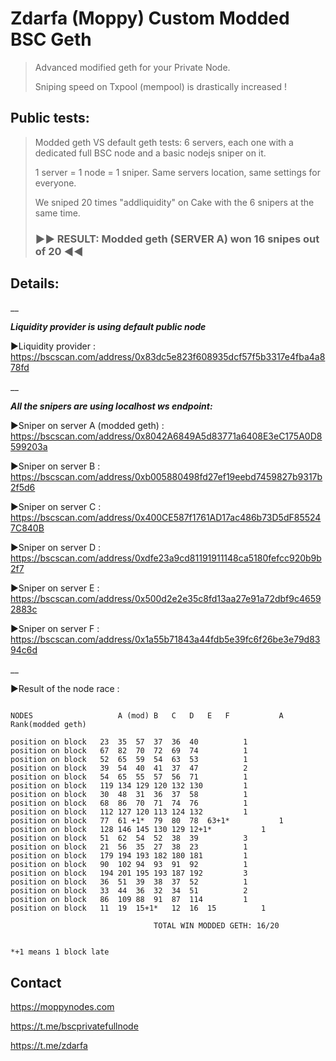 # Zdarfa (Moppy) Custom Modded BSC Geth

>Advanced modified geth  for your Private Node.
>
>Sniping speed on Txpool (mempool) is drastically increased ! 

## Public tests:
>Modded geth VS default geth tests: 6 servers, each one with a dedicated full BSC node and a basic nodejs sniper on it.
>
>1 server = 1 node = 1 sniper. Same servers location, same settings for everyone.
>
>We sniped 20 times "addliquidity" on Cake with the 6 snipers at the same time.
>
>### ►► RESULT: Modded geth (SERVER A)  won 16 snipes out of 20 ◄◄

##
## Details:
__ 

**_Liquidity provider is using default public node_**

►Liquidity provider : <https://bscscan.com/address/0x83dc5e823f608935dcf57f5b3317e4fba4a878fd>

__ 

**_All the snipers are using localhost ws endpoint:_**

►Sniper on server A (modded geth) : <https://bscscan.com/address/0x8042A6849A5d83771a6408E3eC175A0D8599203a>

►Sniper on server B : <https://bscscan.com/address/0xb005880498fd27ef19eebd7459827b9317b2f5d6>

►Sniper on server C : <https://bscscan.com/address/0x400CE587f1761AD17ac486b73D5dF855247C840B>

►Sniper on server D : <https://bscscan.com/address/0xdfe23a9cd81191911148ca5180fefcc920b9b2f7>

►Sniper on server E : <https://bscscan.com/address/0x500d2e2e35c8fd13aa27e91a72dbf9c46592883c>

►Sniper on server F : <https://bscscan.com/address/0x1a55b71843a44fdb5e39fc6f26be3e79d8394c6d>

__


►Result of the node race :

```

NODES                  	A (mod)	B	C	D	E	F			A Rank(modded geth)	

position on block	23	35	57	37	36	40			1
position on block	67	82	70	72	69	74			1
position on block	52	65	59	54	63	53			1
position on block	39	54	40	41	37	47			2
position on block	54	65	55	57	56	71			1
position on block	119	134	129	120	132	130			1
position on block	30	48	31	36	37	58			1
position on block	68	86	70	71	74	76			1
position on block	112	127	120	113	124	132			1
position on block	77	61 +1*	79	80	78	63+1*			1
position on block	128	146	145	130	129	12+1*			1
position on block	51	62	54	52	38	39			3
position on block	21	56	35	27	38	23			1
position on block	179	194	193	182	180	181			1
position on block	90	102	94	93	91	92			1
position on block	194	201	195	193	187	192			3
position on block	36	51	39	38	37	52			1
position on block	33	44	36	32	34	51			2
position on block	86	109	88	91	87	114			1
position on block	11	19	15+1*	12	16	15			1

								TOTAL WIN MODDED GETH: 16/20


*+1 means 1 block late

```

## Contact ##

<https://moppynodes.com>

<https://t.me/bscprivatefullnode>

<https://t.me/zdarfa>



